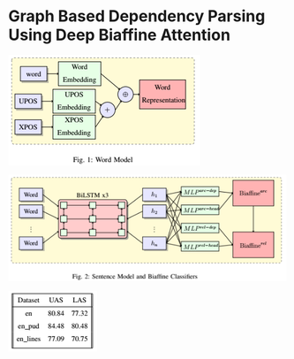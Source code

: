 # Graph Based Dependency Parsing Using Deep Biaffine Attention

![Word Model](imgs/wm.png?raw=true "Word Model")

![Sentence Model And Biaffine Classifiers](imgs/sm.png?raw=true "Sentence Model And Biaffine Classifiers")

![Results](imgs/res.png?raw=true "Results")
